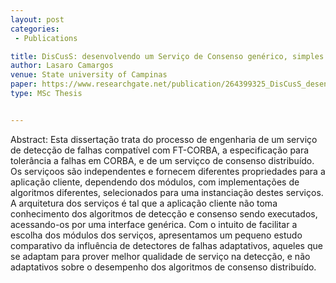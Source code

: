 ```yaml
---
layout: post
categories:
 - Publications

title: DisCusS: desenvolvendo um Serviço de Consenso genérico, simples e modular
author: Lasaro Camargos
venue: State university of Campinas
paper: https://www.researchgate.net/publication/264399325_DisCusS_desenvolvendo_um_Servico_de_Consenso_generico_simples_e_modular 
type: MSc Thesis


---
```

Abstract: Esta dissertação trata do processo de engenharia de um serviço de detecção de falhas compatível com FT-CORBA, a especificação para tolerância a falhas em CORBA, e de um serviçco de consenso distribuído. Os serviçoos são independentes e fornecem diferentes propriedades para a aplicação cliente, dependendo dos módulos, com implementações de algoritmos diferentes, selecionados para uma instanciação destes serviços. A arquitetura dos serviços é tal que a aplicação cliente não toma conhecimento dos algoritmos de detecção e consenso sendo executados, acessando-os por uma interface genérica. Com o intuito de facilitar a escolha dos módulos dos serviços, apresentamos um pequeno estudo comparativo da influência de detectores de falhas adaptativos, aqueles que se adaptam para prover melhor qualidade de serviço na detecção, e não adaptativos sobre o desempenho dos algoritmos de consenso distribuído.
